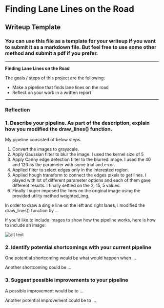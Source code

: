 # **Finding Lane Lines on the Road** 

## Writeup Template

### You can use this file as a template for your writeup if you want to submit it as a markdown file. But feel free to use some other method and submit a pdf if you prefer.

---

**Finding Lane Lines on the Road**

The goals / steps of this project are the following:
* Make a pipeline that finds lane lines on the road
* Reflect on your work in a written report


[//]: # (Image References)

[image1]: ./examples/grayscale.jpg "Grayscale"

---

### Reflection

### 1. Describe your pipeline. As part of the description, explain how you modified the draw_lines() function.

My pipeline consisted of below steps. 

  1. Convert the images to grayscale.
  2. Apply Gaussian filter to blur the image. I used the kernel size of 5
  3. Apply Canny edge detection filter to the blurred image. I used the 40 and 120 as the parameter with some trial and error.
  4. Applied filter to select edges only in the interested region.
  5. Applied hough transform to connect the edges pixels to get lines. I played with lot of different parameter options and each of them gave different results. I finally settled on the 3, 15, 5 values.
  6. Finally I super imposed the lines on the original image using the provided utility method weighted_img.

In order to draw a single line on the left and right lanes, I modified the draw_lines() function by ...

If you'd like to include images to show how the pipeline works, here is how to include an image: 

![alt text][image1]


### 2. Identify potential shortcomings with your current pipeline


One potential shortcoming would be what would happen when ... 

Another shortcoming could be ...


### 3. Suggest possible improvements to your pipeline

A possible improvement would be to ...

Another potential improvement could be to ...
